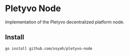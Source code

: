 # Pletyvo Node

Implementation of the Pletyvo decentralized platform node.

## Install

```
go install github.com/osyah/pletyvo-node
```
